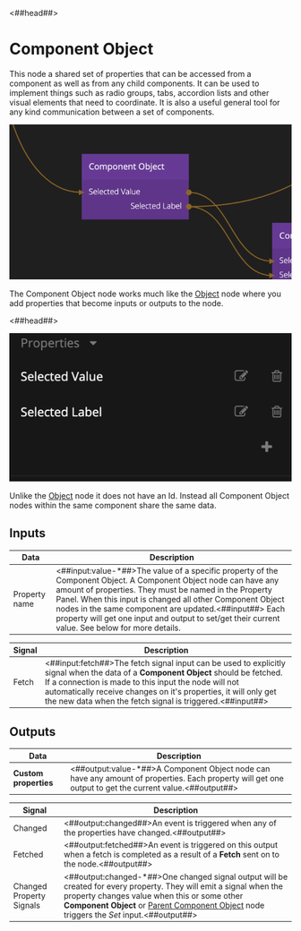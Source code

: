 <##head##>

# Component Object

This node a shared set of properties that can be accessed from a component as well as from any child components. It can be used to implement things such as radio groups, tabs, accordion lists and other visual elements that need to coordinate. It is also a useful general tool for any kind communication between a set of components.

<div class="ndl-image-with-background l">

![](component-object.png)

</div>

The <span class="ndl-node">Component Object</span> node works much like the <span class="ndl-node">[Object](/nodes/data/object/object/)</span> node where you add properties that become inputs or outputs to the node.

<##head##>

<div class="ndl-image-with-background">

![](component-object-props.png)

</div>

Unlike the <span class="ndl-node">[Object](/nodes/data/object/object/)</span> node it does not have an <span class="ndl-data">Id</span>. Instead all <span class="ndl-node">Component Object</span> nodes within the same component share the same data.

## Inputs

| Data                                        | Description                                                                                                                                                                                                                                                                                                                                                                                          |
| ------------------------------------------- | ---------------------------------------------------------------------------------------------------------------------------------------------------------------------------------------------------------------------------------------------------------------------------------------------------------------------------------------------------------------------------------------------------- |
| <span class="ndl-data">Property name</span> | <##input:value-\*##>The value of a specific property of the Component Object. A Component Object node can have any amount of properties. They must be named in the Property Panel. When this input is changed all other Component Object nodes in the same component are updated.<##input##> Each property will get one input and output to set/get their current value. See below for more details. |

| Signal                                | Description                                                                                                                                                                                                                                                                                                                |
| ------------------------------------- | -------------------------------------------------------------------------------------------------------------------------------------------------------------------------------------------------------------------------------------------------------------------------------------------------------------------------- |
| <span class="ndl-signal">Fetch</span> | <##input:fetch##>The fetch signal input can be used to explicitly signal when the data of a **Component Object** should be fetched. If a connection is made to this input the node will not automatically receive changes on it's properties, it will only get the new data when the fetch signal is triggered.<##input##> |

## Outputs

| Data                  | Description                                                                                                                                             |
| --------------------- | ------------------------------------------------------------------------------------------------------------------------------------------------------- |
| **Custom properties** | <##output:value-\*##>A Component Object node can have any amount of properties. Each property will get one output to get the current value.<##output##> |

| Signal                                                   | Description                                                                                                                                                                                                                                                                                                                     |
| -------------------------------------------------------- | ------------------------------------------------------------------------------------------------------------------------------------------------------------------------------------------------------------------------------------------------------------------------------------------------------------------------------- |
| <span class="ndl-signal">Changed</span>                  | <##output:changed##>An event is triggered when any of the properties have changed.<##output##>                                                                                                                                                                                                                                  |
| <span class="ndl-signal">Fetched</span>                  | <##output:fetched##>An event is triggered on this output when a fetch is completed as a result of a **Fetch** sent on to the node.<##output##>                                                                                                                                                                                  |
| <span class="ndl-signal">Changed Property Signals</span> | <##output:changed-\*##>One changed signal output will be created for every property. They will emit a signal when the property changes value when this or some other **Component Object** or [Parent Component Object](/nodes/component-utilities/parent-component-object/README.md) node triggers the _Set_ input.<##output##> |
